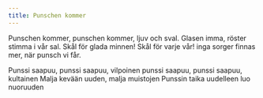 ```yaml
---
title: Punschen kommer
---
```

Punschen kommer, punschen kommer, 
ljuv och sval.
Glasen imma, röster stimma i vår sal.
Skål för glada minnen! Skål för varje vår!
inga sorger finnas mer, när punsch vi får.

Punssi saapuu, punssi saapuu, vilpoinen
punssi saapuu, punssi saapuu, kultainen
Malja kevään uuden, malja muistojen
Punssin taika uudelleen luo nuoruuden

